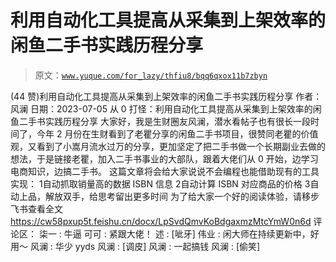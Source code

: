 # 利用自动化工具提高从采集到上架效率的闲鱼二手书实践历程分享

> 原文：[`www.yuque.com/for_lazy/thfiu8/bqq6qxox11b7zbyn`](https://www.yuque.com/for_lazy/thfiu8/bqq6qxox11b7zbyn)

<ne-h2 id="45afda42" data-lake-id="45afda42"><ne-heading-ext><ne-heading-anchor></ne-heading-anchor><ne-heading-fold></ne-heading-fold></ne-heading-ext><ne-heading-content><ne-text id="u67329615">(44 赞)利用自动化工具提高从采集到上架效率的闲鱼二手书实践历程分享</ne-text></ne-heading-content></ne-h2> <ne-p id="u407c477d" data-lake-id="u407c477d"><ne-text id="u8783de5e">作者： 风澜</ne-text></ne-p> <ne-p id="u16e6a195" data-lake-id="u16e6a195"><ne-text id="u1507745a">日期：2023-07-05</ne-text></ne-p> <ne-p id="ua3526a88" data-lake-id="ua3526a88"><ne-text id="u90386cb0">从 0 打怪：利用自动化工具提高从采集到上架效率的闲鱼二手书实践历程分享</ne-text></ne-p> <ne-p id="uf9631c34" data-lake-id="uf9631c34"><ne-text id="uc0f21b81">大家好，我是生财圈友风澜，潜水看帖子也有很长一段时间了，今年 2 月份在生财看到了老瞿分享的闲鱼二手书项目，很赞同老瞿的价值观，又看到了小嵩月流水过万的分享，更加坚定了把二手书做一个长期副业去做的想法，于是链接老瞿，加入二手书事业的大部队，跟着大佬们从 0 开始，边学习电商知识，边搞二手书。</ne-text></ne-p> <ne-p id="u884bb2bf" data-lake-id="u884bb2bf"><ne-text id="u68fcde25">这篇文章将会给大家说说不会编程也能借助现有的工具实现：</ne-text></ne-p> <ne-oli index-type="0"><ne-oli-i>1</ne-oli-i><ne-oli-c class="ne-oli-content" id="u8a850ab3" data-lake-id="u8a850ab3"><ne-text id="ucc852af6">自动抓取销量高的数据 ISBN 信息</ne-text></ne-oli-c></ne-oli> <ne-oli index-type="0"><ne-oli-i>2</ne-oli-i><ne-oli-c class="ne-oli-content" id="uf619f72a" data-lake-id="uf619f72a"><ne-text id="ub9b18aad">自动计算 ISBN 对应商品的价格</ne-text></ne-oli-c></ne-oli> <ne-oli index-type="0"><ne-oli-i>3</ne-oli-i><ne-oli-c class="ne-oli-content" id="u57c50a4d" data-lake-id="u57c50a4d"><ne-text id="uf6314935">自动上品，解放双手，给思考留出更多时间</ne-text></ne-oli-c></ne-oli> <ne-p id="u1630b925" data-lake-id="u1630b925"><ne-text id="u8424e92b">为了给大家一个好的阅读体验，请移步飞书查看全文</ne-text> [<ne-text id="u686ba02a">https://cw58pxup5t.feishu.cn/docx/LpSvdQmvKoBdgaxmzMtcYmW0n6d</ne-text>](https://cw58pxup5t.feishu.cn/docx/LpSvdQmvKoBdgaxmzMtcYmW0n6d)</ne-p> <ne-hole id="ub1020e94" data-lake-id="ub1020e94"><ne-card data-card-name="hr" data-card-type="block" id="UiEEB" data-event-boundary="card"><ne-p id="uc38a83ac" data-lake-id="uc38a83ac"><ne-text id="u5357b365">评论区：</ne-text></ne-p> <ne-p id="u56356fb7" data-lake-id="u56356fb7"><ne-text id="u0abab249">柒一 : 牛逼</ne-text> <ne-text id="u2b37cf54">可可 : 紧跟大佬！</ne-text> <ne-text id="u708b1889">述 : [呲牙]</ne-text> <ne-text id="u64d389f6">伟业 : 闲大师在持续更新中，好用～</ne-text> <ne-text id="ue74fcbe8">风澜 : 华少 yyds</ne-text> <ne-text id="u78f4ed87">风澜 : [调皮]</ne-text> <ne-text id="u745ec56a">风澜 : 一起搞钱</ne-text> <ne-text id="u65f7a4d1">风澜 : [偷笑]</ne-text></ne-p></ne-card></ne-hole>